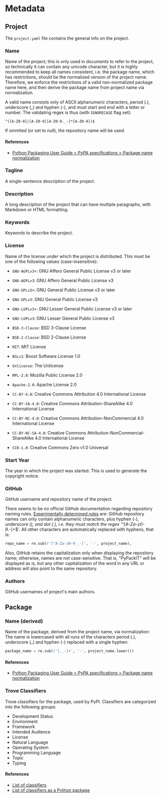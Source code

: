 # Metadata

## Project
The `project.yaml` file contains the general info on the project.

### Name
Name of the project;
this is only used in documents to refer to the project, so technically it can contain any unicode character,
but it is highly recommended to keep all names consistent, i.e. the package name, which has restrictions,
should be the normalized version of the project name. Therefore, we enforce the restrictions of a
valid non-normalized package name here, and then derive the package name from project name via normalization.

A valid name consists only of ASCII alphanumeric characters, period (.), underscore (_) and hyphen (-), 
and must start and end with a letter or number. The validating regex is thus (with `IGNORECASE` flag set):
```regex
^([A-Z0-9]|[A-Z0-9][A-Z0-9._-]*[A-Z0-9])$
```
If ommited (or set to null), the repository name will be used.

#### References
* [Python Packaging User Guide > PyPA specifications > Package name normalization](https://packaging.python.org/en/latest/specifications/name-normalization/)

### Tagline
A single-sentence description of the project.

### Description
A long description of the project that can have multiple paragraphs, with Markdown or HTML formatting.

### Keywords
Keywords to describe the project. 

### License
Name of the license under which the project is distributed.
This must be one of the following values (case-insensitive):
- `GNU-AGPLv3+`: GNU Affero General Public License v3 or later
- `GNU-AGPLv3`: GNU Affero General Public License v3
- `GNU-GPLv3+`: GNU General Public License v3 or later
- `GNU-GPLv3`: GNU General Public License v3
- `GNU-LGPLv3+`: GNU Lesser General Public License v3 or later
- `GNU-LGPLv3`: GNU Lesser General Public License v3
- `BSD-3-Clause`: BSD 3-Clause License
- `BSD-2-Clause`: BSD 2-Clause License
- `MIT`: MIT License
- `BSLv1`: Boost Software License 1.0
- `Unlicense`: The Unlicense

- `MPL-2.0`: Mozilla Public License 2.0
- `Apache-2.0`: Apache License 2.0
- `CC-BY-4.0`: Creative Commons Attribution 4.0 International License
- `CC-BY-SA-4.0`: Creative Commons Attribution-ShareAlike 4.0 International License
- `CC-BY-NC-4.0`: Creative Commons Attribution-NonCommercial 4.0 International License
- `CC-BY-NC-SA-4.0`: Creative Commons Attribution-NonCommercial-ShareAlike 4.0 International License
- `CC0-1.0`: Creative Commons Zero v1.0 Universal

### Start Year
The year in which the project was started. This is used to generate the copyright notice.

### GitHub
GitHub username and repository name of the project.

There seems to be no official GitHub documentation regarding repository naming rules.
[Experimentally determined rules](https://stackoverflow.com/a/59082561/14923024) are:
GitHub repository names can only contain alphanumeric characters,
plus hyphen (-), underscore (_), and dot (.), i.e. they must match the regex '^[A-Za-z0-9_.-]+$'.
All other characters are automatically replaced with hyphens, that is:
```python
repo_name = re.sub(r'[^A-Za-z0-9_.-]', '-', project_name),
```

Also, GitHub retains the capitalization only when displaying the repository name; 
otherwise, names are not case-sensitive. That is, "PyPackIT" will be displayed as is,
but any other capitalization of the word in any URL or address will also point to the same repository.

### Authors
GitHub usernames of project's main authors.


## Package

### Name (derived)
Name of the package, derived from the project name, via normalization:
The name is lowercased with all runs of the characters period (.), underscore (_) and hyphen (-) 
replaced with a single hyphen:
```python
package_name = re.sub(r'[._-]+', '-', project_name.lower())
```
#### References
* [Python Packaging User Guide > PyPA specifications > Package name normalization](https://packaging.python.org/en/latest/specifications/name-normalization/)

### Trove Classifiers
Trove classifiers for the package, used by PyPI.
Classifiers are categorized into the following groups:
- Development Status
- Environment
- Framework
- Intended Audience
- License
- Natural Language
- Operating System
- Programming Language
- Topic
- Typing

#### References
* [List of classifiers](https://pypi.org/classifiers/)
* [List of classifiers as a Python package](https://github.com/pypa/trove-classifiers/blob/main/src/trove_classifiers/__init__.py)
